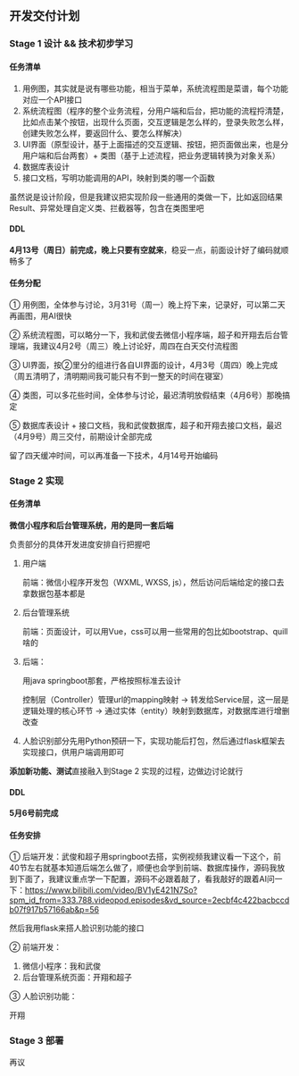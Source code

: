 ## 开发交付计划



### Stage 1 设计 && 技术初步学习

#### 任务清单

1. 用例图，其实就是说有哪些功能，相当于菜单，系统流程图是菜谱，每个功能对应一个API接口
2. 系统流程图（程序的整个业务流程，分用户端和后台，把功能的流程捋清楚，比如点击某个按钮，出现什么页面，交互逻辑是怎么样的，登录失败怎么样，创建失败怎么样，要返回什么、要怎么样解决） 
3. UI界面（原型设计，基于上面描述的交互逻辑、按钮，把页面做出来，也是分用户端和后台两套）+  类图（基于上述流程，把业务逻辑转换为对象关系）
4. 数据库表设计
5. 接口文档，写明功能调用的API，映射到类的哪一个函数

虽然说是设计阶段，但是我建议把实现阶段一些通用的类做一下，比如返回结果Result、异常处理自定义类、拦截器等，包含在类图里吧



#### DDL

**4月13号（周日）前完成，晚上只要有空就来**，稳妥一点，前面设计好了编码就顺畅多了

#### **任务分配**

① 用例图，全体参与讨论，3月31号（周一）晚上捋下来，记录好，可以第二天再画图，用AI很快

② 系统流程图，可以略分一下，我和武俊去微信小程序端，超子和开翔去后台管理端，我建议4月2号（周三）晚上讨论好，周四在白天交付流程图

③ UI界面，按②里分的组进行各自UI界面的设计，4月3号（周四）晚上完成（周五清明了，清明期间我可能只有不到一整天的时间在寝室）

④ 类图，可以多花些时间，全体参与讨论，最迟清明放假结束（4月6号）那晚搞定

⑤ 数据库表设计 + 接口文档，我和武俊数据库，超子和开翔去接口文档，最迟（4月9号）周三交付，前期设计全部完成



留了四天缓冲时间，可以再准备一下技术，4月14号开始编码



### Stage 2 实现

#### 任务清单

**微信小程序和后台管理系统，用的是同一套后端**

负责部分的具体开发进度安排自行把握吧

1. 用户端

   前端：微信小程序开发包（WXML, WXSS, js），然后访问后端给定的接口去拿数据包基本都是

2. 后台管理系统

   前端：页面设计，可以用Vue，css可以用一些常用的包比如bootstrap、quill啥的

3. 后端：

   用java springboot那套，严格按照标准去设计

   控制层（Controller）管理url的mapping映射 -> 转发给Service层，这一层是逻辑处理的核心环节 -> 通过实体（entity）映射到数据库，对数据库进行增删改查

4. 人脸识别部分先用Python预研一下，实现功能后打包，然后通过flask框架去实现接口，供用户端调用即可

**添加新功能、测试**直接融入到Stage 2 实现的过程，边做边讨论就行



#### DDL

**5月6号前完成**



#### 任务安排

① 后端开发：武俊和超子用springboot去搭，实例视频我建议看一下这个，前40节左右就基本知道后端怎么做了，顺便也会学到前端、数据库操作，源码我放到下面了，我建议重点学一下配置，源码不必跟着敲了，看我敲好的跟着AI问一下：https://www.bilibili.com/video/BV1yE421N7So?spm_id_from=333.788.videopod.episodes&vd_source=2ecbf4c422bacbccdb07f917b57166ab&p=56

然后我用flask来搭人脸识别功能的接口

② 前端开发：

1. 微信小程序：我和武俊
2. 后台管理系统页面：开翔和超子

③ 人脸识别功能：

开翔



### Stage 3 部署

再议





